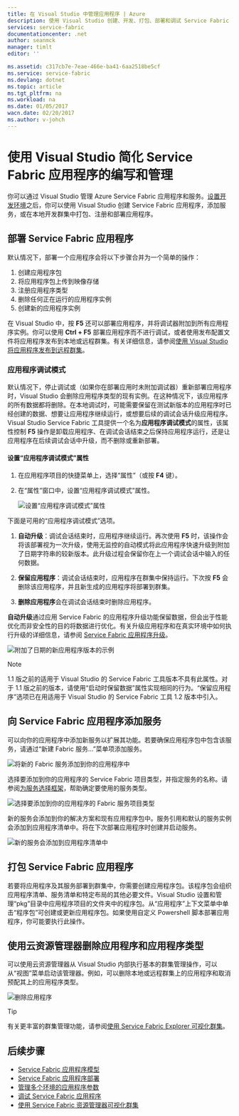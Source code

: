 ```yaml
---
title: 在 Visual Studio 中管理应用程序 | Azure
description: 使用 Visual Studio 创建、开发、打包、部署和调试 Service Fabric 应用程序和服务。
services: service-fabric
documentationcenter: .net
author: seanmck
manager: timlt
editor: ''

ms.assetid: c317cb7e-7eae-466e-ba41-6aa2518be5cf
ms.service: service-fabric
ms.devlang: dotnet
ms.topic: article
ms.tgt_pltfrm: na
ms.workload: na
ms.date: 01/05/2017
wacn.date: 02/20/2017
ms.author: v-johch
---
```


# 使用 Visual Studio 简化 Service Fabric 应用程序的编写和管理

你可以通过 Visual Studio 管理 Azure Service Fabric 应用程序和服务。[设置开发环境](./service-fabric-get-started.md)之后，你可以使用 Visual Studio 创建 Service Fabric 应用程序，添加服务，或在本地开发群集中打包、注册和部署应用程序。

## 部署 Service Fabric 应用程序

默认情况下，部署一个应用程序会将以下步骤合并为一个简单的操作：

1. 创建应用程序包
2. 将应用程序包上传到映像存储
3. 注册应用程序类型
4. 删除任何正在运行的应用程序实例
5. 创建新的应用程序实例

在 Visual Studio 中，按 **F5** 还可以部署应用程序，并将调试器附加到所有应用程序实例。你可以使用 **Ctrl + F5** 部署应用程序而不进行调试，或者使用发布配置文件将应用程序发布到本地或远程群集。有关详细信息，请参阅[使用 Visual Studio 将应用程序发布到远程群集](./service-fabric-publish-app-remote-cluster.md)。

### 应用程序调试模式

默认情况下，停止调试或（如果你在部署应用时未附加调试器）重新部署应用程序时，Visual Studio 会删除应用程序类型的现有实例。在这种情况下，该应用程序的所有数据都将删除。在本地调试时，可能需要保留在测试新版本的应用程序时已经创建的数据、想要让应用程序继续运行，或想要后续的调试会话升级应用程序。Visual Studio Service Fabric 工具提供一个名为**应用程序调试模式**的属性，该属性控制 **F5** 操作是卸载应用程序、在调试会话结束之后保持应用程序运行，还是让应用程序在后续调试会话中升级，而不删除或重新部署。

#### 设置“应用程序调试模式”属性

1. 在应用程序项目的快捷菜单上，选择“属性”（或按 **F4** 键）。
2. 在“属性”窗口中，设置“应用程序调试模式”属性。

    ![设置“应用程序调试模式”属性][debugmodeproperty]  

下面是可用的“应用程序调试模式”选项。

1. **自动升级**：调试会话结束时，应用程序继续运行。再次使用 **F5** 时，该操作会将该部署视为一次升级，使用无监控的自动模式将此应用程序快速升级到附加了日期字符串的较新版本。此升级过程会保留你在上一个调试会话中输入的任何数据。

2. **保留应用程序**：调试会话结束时，应用程序在群集中保持运行。下次按 **F5** 会删除该应用程序，并且新生成的应用程序将部署到群集。

3. **删除应用程序**会在调试会话结束时删除应用程序。

**自动升级**通过应用 Service Fabric 的应用程序升级功能保留数据，但会出于性能优化而非安全性的目的将数据进行优化。有关升级应用程序和在真实环境中如何执行升级的详细信息，请参阅 [Service Fabric 应用程序升级](./service-fabric-application-upgrade.md)。

![附加了日期的新应用程序版本的示例][preservedata]  

>[!NOTE]
> 1.1 版之前的适用于 Visual Studio 的 Service Fabric 工具版本不具有此属性。对于 1.1 版之前的版本，请使用“启动时保留数据”属性实现相同的行为。“保留应用程序”选项已在用适用于 Visual Studio 的 Service Fabric 工具 1.2 版本中引入。

## 向 Service Fabric 应用程序添加服务

可以向你的应用程序中添加新服务以扩展其功能。若要确保应用程序包中包含该服务，请通过“新建 Fabric 服务...”菜单项添加服务。

![将新的 Fabric 服务添加到你的应用程序中][newservice]  

选择要添加到你的应用程序的 Service Fabric 项目类型，并指定服务的名称。请参阅[为服务选择框架](./service-fabric-choose-framework.md)，帮助确定要使用的服务类型。

![选择要添加到你的应用程序的 Fabric 服务项目类型][addserviceproject]  

新的服务会添加到你的解决方案和现有应用程序包中。服务引用和默认的服务实例会添加到应用程序清单中。将在下次部署应用程序时创建并启动服务。

![新的服务会添加到应用程序清单中][newserviceapplicationmanifest]  

## 打包 Service Fabric 应用程序

若要将应用程序及其服务部署到群集中，你需要创建应用程序包。该程序包会组织应用程序清单、服务清单和特定布局的其他必要文件。Visual Studio 设置和管理“pkg”目录中应用程序项目的文件夹中的程序包。从“应用程序”上下文菜单中单击“程序包”可创建或更新应用程序包。如果使用自定义 Powershell 脚本部署应用程序，你可能要执行此操作。

## 使用云资源管理器删除应用程序和应用程序类型

可以使用云资源管理器从 Visual Studio 内部执行基本的群集管理操作，可以从“视图”菜单启动该管理器。例如，可以删除本地或远程群集上的应用程序和取消预配其上的应用程序类型。

![删除应用程序](./media/service-fabric-manage-application-in-visual-studio/removeapplication.png)  

>[!TIP]
> 有关更丰富的群集管理功能，请参阅[使用 Service Fabric Explorer 可视化群集](./service-fabric-visualizing-your-cluster.md)。

<!--Every topic should have next steps and links to the next logical set of content to keep the customer engaged-->

## 后续步骤

- [Service Fabric 应用程序模型](./service-fabric-application-model.md)
- [Service Fabric 应用程序部署](./service-fabric-deploy-remove-applications.md)
- [管理多个环境的应用程序参数](./service-fabric-manage-multiple-environment-app-configuration.md)
- [调试 Service Fabric 应用程序](./service-fabric-debugging-your-application.md)
- [使用 Service Fabric 资源管理器可视化群集](./service-fabric-visualizing-your-cluster.md)

<!--Image references-->

[addserviceproject]: ./media/service-fabric-manage-application-in-visual-studio/addserviceproject.png
[manageservicefabric]: ./media/service-fabric-manage-application-in-visual-studio/manageservicefabric.png
[newservice]: ./media/service-fabric-manage-application-in-visual-studio/newservice.png
[newserviceapplicationmanifest]: ./media/service-fabric-manage-application-in-visual-studio/newserviceapplicationmanifest.png
[preservedata]: ./media/service-fabric-manage-application-in-visual-studio/preservedata.png
[debugmodeproperty]: ./media/service-fabric-manage-application-in-visual-studio/debugmodeproperty.png

<!---HONumber=Mooncake_0213_2017-->
<!--Update_Description: wording update-->